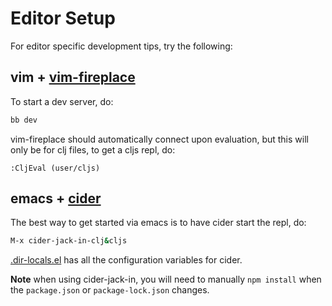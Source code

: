 # Editor Setup

For editor specific development tips, try the following:

## vim + [vim-fireplace](https://github.com/tpope/vim-fireplace)

To start a dev server, do:

```bash
bb dev
```

vim-fireplace should automatically connect upon evaluation, but this will
only be for clj files, to get a cljs repl, do:

```vim
:CljEval (user/cljs)
```

## emacs + [cider](https://cider.mx/)

The best way to get started via emacs is to have cider start the repl, do:

```bash
M-x cider-jack-in-clj&cljs
```

[.dir-locals.el](./.dir-locals.el) has all the configuration variables for
cider.

**Note** when using cider-jack-in, you will need to manually `npm install` when
the `package.json` or `package-lock.json` changes.
